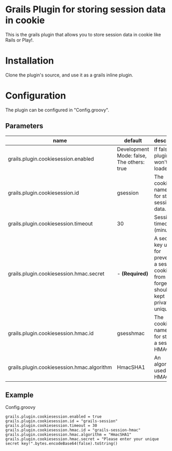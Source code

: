 # Grails Plugin for storing session data in cookie

This is the grails plugin that allows you to store session data in cookie like Rails or Play!.

# Installation

Clone the plugin's source, and use it as a grails inline plugin.

# Configuration

The plugin can be configured in "Config.groovy".

## Parameters

<table>
  <thead>
    <tr>
      <th>name</th>
      <th>default</th>
      <th>description</th>
    </tr>
  </thead>
  <tbody>
    <tr>
       <td>grails.plugin.cookiesession.enabled</td>
       <td>Development Mode: false, The others: true</td>
       <td>If false, the plugin won't be loaded.</td>
    </tr>
    <tr>
       <td>grails.plugin.cookiesession.id</td>
       <td>gsession</td>
       <td>The cookie's name used for storing session data.</td>
    </tr>
    <tr>
       <td>grails.plugin.cookiesession.timeout</td>
       <td>30</td>
       <td>Session timeout (minutes)</td>
    </tr>
    <tr>
       <td>grails.plugin.cookiesession.hmac.secret</td>
       <td>- <strong>(Required)</strong></td>
       <td>A secret key used for preventing a session cookie from being forged. It's should be kept private and unique.</td>
    </tr>
    <tr>
       <td>grails.plugin.cookiesession.hmac.id</td>
       <td>gsesshmac</td>
       <td>The cookie's name used for storing a session HMAC.</td>
    </tr>
    <tr>
       <td>grails.plugin.cookiesession.hmac.algorithm</td>
       <td>HmacSHA1</td>
       <td>An algorithm used for an HMAC.</td>
    </tr>
  </tbody>
</table>

## Example

Config.groovy

    grails.plugin.cookiesession.enabled = true
    grails.plugin.cookiesession.id = "grails-session"
    grails.plugin.cookiesession.timeout = 30
    grails.plugin.cookiesession.hmac.id = "grails-session-hmac"
    grails.plugin.cookiesession.hmac.algorithm = "HmacSHA1"
    grails.plugin.cookiesession.hmac.secret = "Please enter your unique secret key!".bytes.encodeBase64(false).toString()
